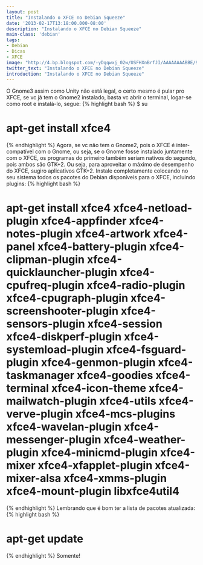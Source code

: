 ```yaml
---
layout: post
title: "Instalando o XFCE no Debian Squeeze"
date: '2013-02-17T13:18:00.000-08:00'
description: "Instalando o XFCE no Debian Squeeze"
main-class: 'debian'
tags:
- Debian
- Dicas
- XFCE
image: "http://4.bp.blogspot.com/-yDgqwxj_02w/USFHXnBrfJI/AAAAAAAABBE/9RnC96kPTns/s72-c/xfce.png"
twitter_text: "Instalando o XFCE no Debian Squeeze"
introduction: "Instalando o XFCE no Debian Squeeze"
---
```

   O Gnome3 assim como Unity não está legal, o certo mesmo é pular pro XFCE, se vc já tem o Gnome2 instalado, basta vc abrir o terminal, logar-se como root e instalá-lo, segue: 
{% highlight bash %}
$ su
# apt-get install xfce4
{% endhighlight %}
   Agora, se vc não tem o Gnome2, pois o XFCE é inter-compatível com o Gnome, ou seja, se o Gnome fosse instalado juntamente com o XFCE, os programas do primeiro também seriam nativos do segundo, pois ambos são GTK+2. Ou seja, para aproveitar o máximo de desempenho do XFCE, sugiro aplicativos GTK+2.
  Instale completamente colocando no seu sistema todos os pacotes do Debian disponíveis para o XFCE, incluindo plugins: 
{% highlight bash %}
# apt-get install xfce4 xfce4-netload-plugin xfce4-appfinder xfce4-notes-plugin xfce4-artwork xfce4-panel xfce4-battery-plugin xfce4-clipman-plugin xfce4-quicklauncher-plugin xfce4-cpufreq-plugin xfce4-radio-plugin xfce4-cpugraph-plugin xfce4-screenshooter-plugin xfce4-sensors-plugin xfce4-session xfce4-diskperf-plugin xfce4-systemload-plugin xfce4-fsguard-plugin xfce4-genmon-plugin xfce4-taskmanager xfce4-goodies xfce4-terminal xfce4-icon-theme xfce4-mailwatch-plugin xfce4-utils xfce4-verve-plugin xfce4-mcs-plugins xfce4-wavelan-plugin xfce4-messenger-plugin xfce4-weather-plugin xfce4-minicmd-plugin xfce4-mixer xfce4-xfapplet-plugin xfce4-mixer-alsa xfce4-xmms-plugin xfce4-mount-plugin libxfce4util4
{% endhighlight %}
  Lembrando que é bom ter a lista de pacotes atualizada: 
{% highlight bash %}
# apt-get update
{% endhighlight %}
 Somente!
